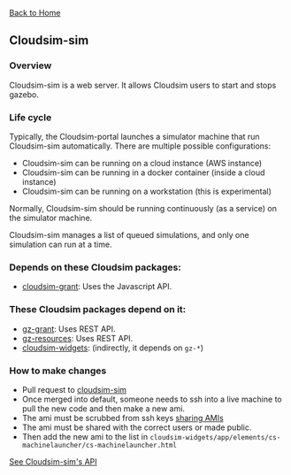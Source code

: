 [Back to Home](Home)

## Cloudsim-sim ##

### Overview ###

Cloudsim-sim is a web server. It allows Cloudsim users to start and stops gazebo.

### Life cycle ###

Typically, the Cloudsim-portal launches a simulator machine that run Cloudsim-sim automatically.
There are multiple possible configurations:

* Cloudsim-sim can be running on a cloud instance (AWS instance)
* Cloudsim-sim can be running in a docker container (inside a cloud instance)
* Cloudsim-sim can be running on a workstation (this is experimental)

Normally, Cloudsim-sim should be running continuously (as a service) on the simulator machine.

Cloudsim-sim manages a list of queued simulations, and only one simulation can run at a time.


### Depends on these Cloudsim packages:

* [cloudsim-grant](https://bitbucket.org/osrf/cloudsim-grant): Uses the Javascript API.

### These Cloudsim packages depend on it:

* [gz-grant](https://github.com/osrf/gz-grant): Uses REST API.
* [gz-resources](https://github.com/osrf/gz-resources): Uses REST API.
* [cloudsim-widgets](https://bitbucket.org/osrf/cloudsim-widgets): (indirectly, it depends on `gz-*`)

### How to make changes

* Pull request to [cloudsim-sim](https://bitbucket.org/osrf/cloudsim-sim)
* Once merged into default, someone needs to ssh into a live machine to pull
the new code and then make a new ami.
* The ami must be scrubbed from ssh keys [sharing AMIs](http://docs.aws.amazon.com/AWSEC2/latest/UserGuide/building-shared-amis.html)
* The ami must be shared with the correct users or made public.
* Then add the new ami to the list in
`cloudsim-widgets/app/elements/cs-machinelauncher/cs-machinelauncher.html`

[See Cloudsim-sim's API](Interface_sim)

